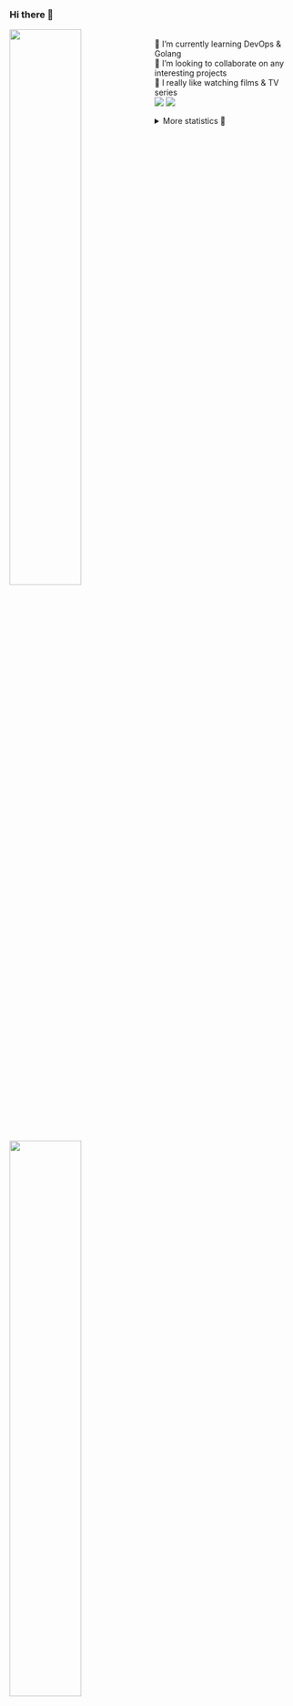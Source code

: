 ### Hi there 👋


[<img align="left" width="50%" src="https://github-readme-stats.vercel.app/api?username=rufusnufus&hide=issues&show_icons=true&count_private=true&theme=transparent&title_color=FF6F40&text_color=FBF9F8&icon_color=F48242&hide_border=true&hide_title=true#gh-dark-mode-only">](https://metrics.lecoq.io/rufusnufus#gh-dark-mode-only)
[<img align="left" width="50%" src="https://github-readme-stats.vercel.app/api?username=rufusnufus&hide=issues&show_icons=true&count_private=true&theme=transparent&title_color=FF6533&text_color=4D4644&icon_color=FF8038&hide_border=true&hide_title=true#gh-light-mode-only">](https://metrics.lecoq.io/rufusnufus#gh-light-mode-only)

<p>
  <br>
  🌱 I’m currently learning DevOps & Golang</br>
  👯 I’m looking to collaborate on any interesting projects</br>
  🎥 I really like watching films & TV series</br>
  <a href="https://linkedin.com/in/rufusnufus"><img src="https://img.shields.io/badge/linkedin-0077B5.svg?style=for-the-badge&logo=linkedin&logoColor=white"/></a>
  <a href="https://t.me/rufusnufus"><img src="https://img.shields.io/badge/-telegram-black?style=for-the-badge&color=blue&logo=telegram"/></a>
</p>

<p text-align="left">
<details>
  <summary>More statistics 👀</summary><br/>

<!--START_SECTION:waka-->
![Code Time](http://img.shields.io/badge/Code%20Time-534%20hrs%2035%20mins-blue)

![Profile Views](http://img.shields.io/badge/Profile%20Views-0-blue)

**I'm an Early 🐤** 

```text
🌞 Morning                10071 commits       ██████░░░░░░░░░░░░░░░░░░░   22.68 % 
🌆 Daytime                26259 commits       ███████████████░░░░░░░░░░   59.14 % 
🌃 Evening                7330 commits        ████░░░░░░░░░░░░░░░░░░░░░   16.51 % 
🌙 Night                  744 commits         ░░░░░░░░░░░░░░░░░░░░░░░░░   01.68 % 
```
📅 **I'm Most Productive on Monday** 

```text
Monday                   9165 commits        █████░░░░░░░░░░░░░░░░░░░░   20.64 % 
Tuesday                  8573 commits        █████░░░░░░░░░░░░░░░░░░░░   19.31 % 
Wednesday                8986 commits        █████░░░░░░░░░░░░░░░░░░░░   20.24 % 
Thursday                 8725 commits        █████░░░░░░░░░░░░░░░░░░░░   19.65 % 
Friday                   7767 commits        ████░░░░░░░░░░░░░░░░░░░░░   17.49 % 
Saturday                 751 commits         ░░░░░░░░░░░░░░░░░░░░░░░░░   01.69 % 
Sunday                   437 commits         ░░░░░░░░░░░░░░░░░░░░░░░░░   00.98 % 
```


📊 **This Week I Spent My Time On** 

```text
💬 Programming Languages: 
Go                       4 hrs 51 mins       █████████████░░░░░░░░░░░░   50.53 % 
HCL                      2 hrs 5 mins        █████░░░░░░░░░░░░░░░░░░░░   21.86 % 
YAML                     1 hr 14 mins        ███░░░░░░░░░░░░░░░░░░░░░░   12.94 % 
Other                    39 mins             ██░░░░░░░░░░░░░░░░░░░░░░░   06.81 % 
Bash                     14 mins             █░░░░░░░░░░░░░░░░░░░░░░░░   02.47 % 

🔥 Editors: 
VS Code                  9 hrs 9 mins        ████████████████████████░   95.32 % 
iTerm2                   26 mins             █░░░░░░░░░░░░░░░░░░░░░░░░   04.68 % 
```

**I Mostly Code in Go** 

```text
Python                   14 repos            ██░░░░░░░░░░░░░░░░░░░░░░░   09.46 % 
Smarty                   10 repos            ██░░░░░░░░░░░░░░░░░░░░░░░   06.76 % 
HCL                      7 repos             █░░░░░░░░░░░░░░░░░░░░░░░░   04.73 % 
Kotlin                   5 repos             █░░░░░░░░░░░░░░░░░░░░░░░░   03.38 % 
HTML                     5 repos             █░░░░░░░░░░░░░░░░░░░░░░░░   03.38 % 
```




 Last Updated on 12/12/2023 01:03:15 UTC
<!--END_SECTION:waka-->

</details>
</p>
